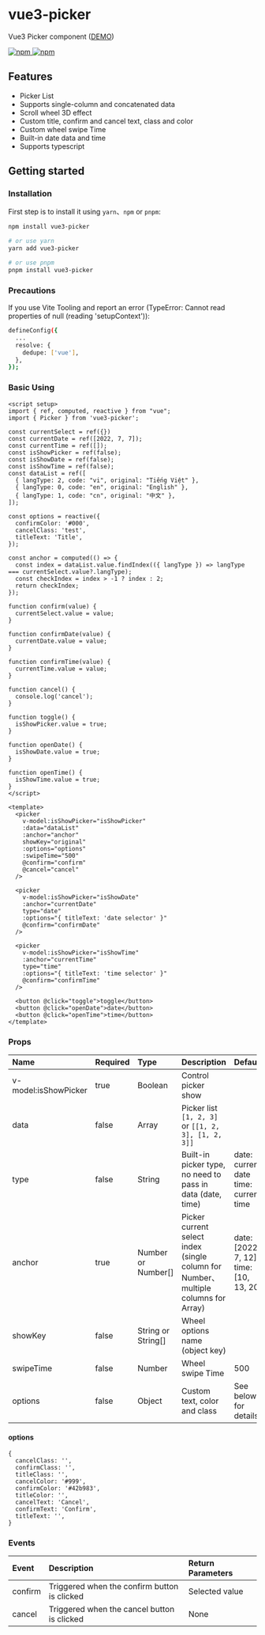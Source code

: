# vue3-picker

Vue3 Picker component ([DEMO](https://tzuyi0817.github.io/vue3-picker/))

<p>
  <a href="https://npm-stat.com/charts.html?package=vue3-picker">
    <img src="https://img.shields.io/npm/dm/vue3-picker.svg" alt="npm"/>
  </a>
  <a href="https://www.npmjs.com/package/vue3-picker">
    <img src="https://img.shields.io/npm/v/vue3-picker.svg" alt="npm"/>
  </a>
</p>


## Features

- Picker List
- Supports single-column and concatenated data
- Scroll wheel 3D effect
- Custom title, confirm and cancel text, class and color
- Custom wheel swipe Time
- Built-in date data and time
- Supports typescript

## Getting started

### Installation

First step is to install it using `yarn`、`npm` or `pnpm`:

```bash
npm install vue3-picker

# or use yarn
yarn add vue3-picker

# or use pnpm
pnpm install vue3-picker
```

### Precautions

If you use Vite Tooling and report an error (TypeError: Cannot read properties of null (reading 'setupContext')):

```bash
defineConfig({
  ...
  resolve: {
    dedupe: ['vue'],
  },
});
```

### Basic Using

```vue
<script setup>
import { ref, computed, reactive } from "vue";
import { Picker } from 'vue3-picker';

const currentSelect = ref({})
const currentDate = ref([2022, 7, 7]);
const currentTime = ref([]);
const isShowPicker = ref(false);
const isShowDate = ref(false);
const isShowTime = ref(false);
const dataList = ref([
  { langType: 2, code: "vi", original: "Tiếng Việt" },
  { langType: 0, code: "en", original: "English" },
  { langType: 1, code: "cn", original: "中文" },
]);

const options = reactive({
  confirmColor: '#000',
  cancelClass: 'test',
  titleText: 'Title',
});

const anchor = computed(() => {
  const index = dataList.value.findIndex(({ langType }) => langType === currentSelect.value?.langType);
  const checkIndex = index > -1 ? index : 2;
  return checkIndex;
});

function confirm(value) {
  currentSelect.value = value;
}

function confirmDate(value) {
  currentDate.value = value;
}

function confirmTime(value) {
  currentTime.value = value;
}

function cancel() {
  console.log('cancel');
}

function toggle() {
  isShowPicker.value = true;
}

function openDate() {
  isShowDate.value = true;
}

function openTime() {
  isShowTime.value = true;
}
</script>

<template>
  <picker 
    v-model:isShowPicker="isShowPicker"
    :data="dataList"
    :anchor="anchor"
    showKey="original"
    :options="options"
    :swipeTime="500"
    @confirm="confirm"
    @cancel="cancel"
  />

  <picker 
    v-model:isShowPicker="isShowDate"
    :anchor="currentDate"
    type="date"
    :options="{ titleText: 'date selector' }"
    @confirm="confirmDate"
  />

  <picker 
    v-model:isShowPicker="isShowTime"
    :anchor="currentTime"
    type="time"
    :options="{ titleText: 'time selector' }"
    @confirm="confirmTime"
  />

  <button @click="toggle">toggle</button>
  <button @click="openDate">date</button>
  <button @click="openTime">time</button>
</template>
```

### Props

Name | Required | Type | Description | Default |
:--- | :--- | :--- | :--- | :--- |
v-model:isShowPicker | true | Boolean | Control picker show |
data | false | Array | Picker list `[1, 2, 3]` or `[[1, 2, 3], [1, 2, 3]]` |
type | false | String | Built-in picker type, no need to pass in data (date, time) | date: current date <br/> time: current time
anchor | true | Number or Number[] | Picker current select index (single column for Number、 multiple columns for Array) | date: [2022, 7, 12] <br/> time: [10, 13, 20]
showKey | false | String or String[] | Wheel options name (object key) |
swipeTime | false | Number | Wheel swipe Time | 500 |
options | false | Object | Custom text, color and class | See below for details |

</style>

#### options

```object
{
  cancelClass: '',
  confirmClass: '',
  titleClass: '',
  cancelColor: '#999',
  confirmColor: '#42b983',
  titleColor: '',
  cancelText: 'Cancel',
  confirmText: 'Confirm',
  titleText: '',
}
```

### Events
Event | Description | Return Parameters |
:--- | :--- | :--- |
confirm | Triggered when the confirm button is clicked | Selected value |
cancel | Triggered when the cancel button is clicked | None |